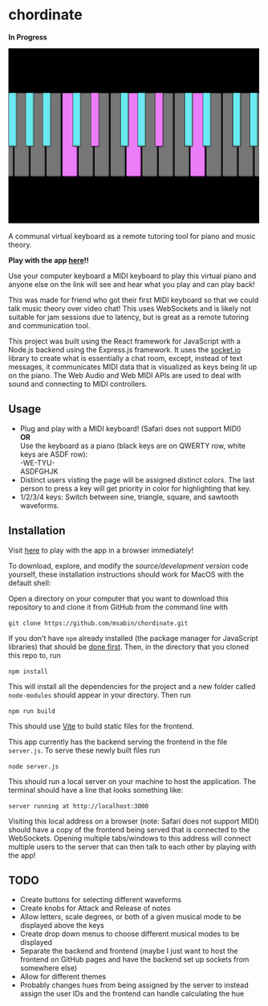 # chordinate

**In Progress**

<img src="/screencaps/chordinate-demo.png" width="500">

A communal virtual keyboard as a remote tutoring tool for piano and music theory.

**Play with the app [here](https://berry-shine-nightingale.glitch.me/)!!**

Use your computer keyboard a MIDI keyboard to play this virtual piano and anyone else on the link will see and hear what you play and can play back!

This was made for friend who got their first MIDI keyboard so that we could talk music theory over video chat!  This uses WebSockets and is likely not suitable for jam sessions due to latency, but is great as a remote tutoring and communication tool.

This project was built using the React framework for JavaScript with a Node.js backend using the Express.js framework.  It uses the [socket.io](https://socket.io/) library to create what is essentially a chat room, except, instead of text messages, it communicates MIDI data that is visualized as keys being lit up on the piano.  The Web Audio and Web MIDI APIs are used to deal with sound and connecting to MIDI controllers.


## Usage

- Plug and play with a MIDI keyboard! (Safari does not support MIDI)\
**OR**\
Use the keyboard as a piano (black keys are on QWERTY row, white keys are ASDF row):\
-WE-TYU-\
ASDFGHJK
- Distinct users visting the page will be assigned distinct colors.  The last person to press a key will get priority in color for highlighting that key.
- 1/2/3/4 keys: Switch between sine, triangle, square, and sawtooth waveforms.


## Installation
Visit [here](https://berry-shine-nightingale.glitch.me/) to play with the app in a browser immediately!

To download, explore, and modify the *source/development version* code yourself, these installation instructions should work for MacOS with the default shell:

Open a directory on your computer that you want to download this repository to and clone it from GitHub from the command line with

`git clone https://github.com/msabin/chordinate.git`

If you don't have `npm` already installed (the package manager for JavaScript libraries) that should be [done first](https://docs.npmjs.com/downloading-and-installing-node-js-and-npm).  Then, in the directory that you cloned this repo to, run

`npm install`

This will install all the dependencies for the project and a new folder called `node-modules` should appear in your directory.  Then run

`npm run build`

This should use [Vite](https://vitejs.dev/guide/) to build static files for the frontend.

This app currently has the backend serving the frontend in the file `server.js`.  To serve these newly built files run

`node server.js`

This should run a local server on your machine to host the application.  The terminal should have a line that looks something like:

`server running at http://localhost:3000`

Visiting this local address on a browser (note: Safari does not support MIDI) should have a copy of the frontend being served that is connected to the WebSockets.  Opening multiple tabs/windows to this address will connect multiple users to the server that can then talk to each other by playing with the app!

## TODO

- Create buttons for selecting different waveforms
- Create knobs for Attack and Release of notes
- Allow letters, scale degrees, or both of a given musical mode to be displayed above the keys
- Create drop down menus to choose different musical modes to be displayed
- Separate the backend and frontend (maybe I just want to host the frontend on GitHub pages and have the backend set up sockets from somewhere else)
- Allow for different themes
- Probably changes hues from being assigned by the server to instead assign the user IDs and the frontend can handle calculating the hue